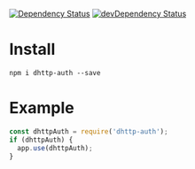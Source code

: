 [![Dependency Status](https://david-dm.org/dnode/dhttp-auth.svg)](https://david-dm.org/dnode/dhttp-auth)
[![devDependency Status](https://david-dm.org/dnode/dhttp-auth/dev-status.svg)](https://david-dm.org/dnode/dhttp-auth#info=devDependencies)

# Install
```
npm i dhttp-auth --save
```

# Example
```javascript
const dhttpAuth = require('dhttp-auth');
if (dhttpAuth) {
  app.use(dhttpAuth);
}
```
